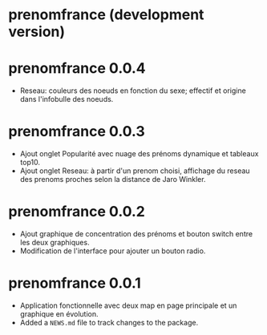 # prenomfrance (development version)

# prenomfrance 0.0.4
* Reseau: couleurs des noeuds en fonction du sexe; effectif et origine dans l'infobulle des noeuds.

# prenomfrance 0.0.3
* Ajout onglet Popularité avec nuage des prénoms dynamique et tableaux top10.
* Ajout onglet Reseau: à partir d'un prenom choisi, affichage du reseau des prenoms proches selon la distance de Jaro Winkler.

# prenomfrance 0.0.2
* Ajout graphique de concentration des prénoms et bouton switch entre les deux graphiques.
* Modification de l'interface pour ajouter un bouton radio.

# prenomfrance 0.0.1
* Application fonctionnelle avec deux map en page principale et un graphique en évolution.
* Added a `NEWS.md` file to track changes to the package.
